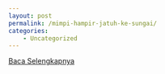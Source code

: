 ```yaml
---
layout: post
permalink: /mimpi-hampir-jatuh-ke-sungai/
categories:
    - Uncategorized
---
```


[Baca Selengkapnya](/04)
